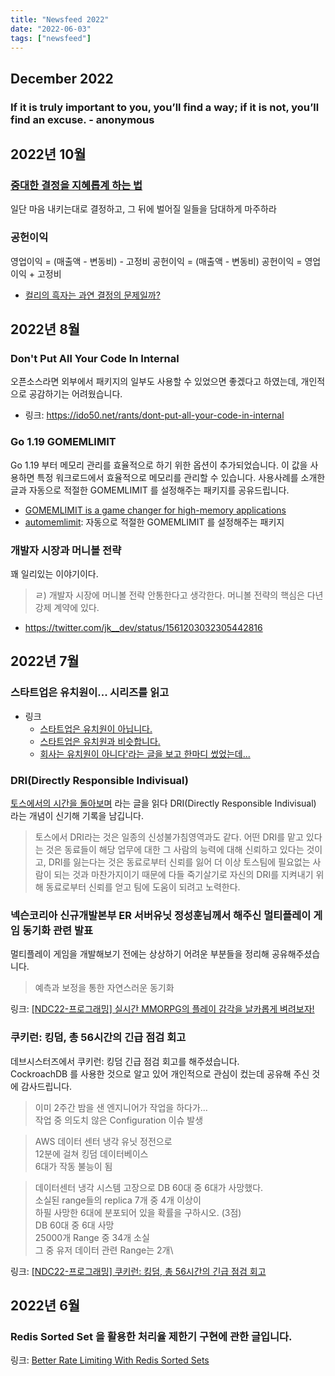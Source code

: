 ```yaml
---
title: "Newsfeed 2022"
date: "2022-06-03"
tags: ["newsfeed"]
---
```


## December 2022

### If it is truly important to you, you’ll find a way; if it is not, you’ll find an excuse. - anonymous

## 2022년 10월

### [중대한 결정을 지혜롭계 하는 법](https://twitter.com/sight_archive/status/1579715123060822017?s=20&t=slCC7kyDRAlMeoeS7n0tww)

일단 마음 내키는대로 결정하고, 그 뒤에 벌어질 일들을 담대하게 마주하라

### 공헌이익

영업이익 = (매출액 - 변동비) - 고정비
공헌이익 = (매출액 - 변동비)
공헌이익 = 영업이익 + 고정비

- [컬리의 흑자는 과연 결정의 문제일까?](https://yozm.wishket.com/magazine/detail/1672/)

## 2022년 8월

### Don't Put All Your Code In Internal

오픈소스라면 외부에서 패키지의 일부도 사용할 수 있었으면 좋겠다고 하였는데,
개인적으로 공감하기는 어려웠습니다.

- 링크: https://ido50.net/rants/dont-put-all-your-code-in-internal

### Go 1.19 GOMEMLIMIT

Go 1.19 부터 메모리 관리를 효율적으로 하기 위한 옵션이 추가되었습니다.
이 값을 사용하면 특정 워크로드에서 효율적으로 메모리를 관리할 수 있습니다.
사용사례를 소개한 글과 자동으로 적절한 GOMEMLIMIT 를 설정해주는 패키지를 공유드립니다.

- [GOMEMLIMIT is a game changer for high-memory applications](https://weaviate.io/blog/2022/08/GOMEMLIMIT-a-Game-Changer-for-High-Memory-Applications.html)
- [automemlimit](https://github.com/KimMachineGun/automemlimit): 자동으로 적절한 GOMEMLIMIT 를 설정해주는 패키지

### 개발자 시장과 머니볼 전략

꽤 일리있는 이야기이다.

> ㄹ) 개발자 시장에 머니볼 전략 안통한다고 생각한다. 머니볼 전략의 핵심은 다년 강제 계약에 있다.

- https://twitter.com/jk__dev/status/1561203032305442816

## 2022년 7월

### 스타트업은 유치원이... 시리즈를 읽고

- 링크
	- [스타트업은 유치원이 아닙니다.](https://medium.com/@kurtlee/%EC%8A%A4%ED%83%80%ED%8A%B8%EC%97%85%EC%9D%80-%EC%9C%A0%EC%B9%98%EC%9B%90%EC%9D%B4-%EC%95%84%EB%8B%99%EB%8B%88%EB%8B%A4-7fad4b48e87f)
	- [스타트업은 유치원과 비슷합니다.](https://velog.io/@zetlos/%EC%8A%A4%ED%83%80%ED%8A%B8%EC%97%85%EC%9D%80-%EC%9C%A0%EC%B9%98%EC%9B%90%EC%9E%85%EB%8B%88%EB%8B%A4)
	- [회사는 유치원이 아니다'라는 글을 보고 한마디 썼었는데...](https://www.facebook.com/cjunekim/posts/pfbid021jtvbMgi3e6wdYVUtAqVerWWAWoeFZdXT1mkUc5YwYAaVoKaFjwEGYTVBHzUzjQEl)

### DRI(Directly Responsible Indivisual)

[토스에서의 시간을 돌아보며](https://evan-moon.github.io/2022/05/07/toss-retrospective/) 라는 글을 읽다 DRI(Directly Responsible Indivisual) 라는 개념이 신기해 기록을 남깁니다.

> 토스에서 DRI라는 것은 일종의 신성불가침영역과도 같다. 어떤 DRI를 맡고 있다는 것은 동료들이 해당 업무에 대한 그 사람의 능력에 대해 신뢰하고 있다는 것이고, DRI를 잃는다는 것은 동료로부터 신뢰를 잃어 더 이상 토스팀에 필요없는 사람이 되는 것과 마찬가지이기 때문에 다들 죽기살기로 자신의 DRI를 지켜내기 위해 동료로부터 신뢰를 얻고 팀에 도움이 되려고 노력한다.

### 넥슨코리아 신규개발본부 ER 서버유닛 정성훈님께서 해주신 멀티플레이 게임 동기화 관련 발표

멀티플레이 게임을 개발해보기 전에는 상상하기 어려운 부분들을 정리해 공유해주셨습니다.

> 예측과 보정을 통한 자연스러운 동기화

링크: [[NDC22-프로그래밍] 실시간 MMORPG의 플레이 감각을 날카롭게 벼려보자!](https://youtu.be/HSRo7TAV4T4)

### 쿠키런: 킹덤, 총 56시간의 긴급 점검 회고

데브시스터즈에서 쿠키런: 킹덤 긴급 점검 회고를 해주셨습니다.\
CockroachDB 를 사용한 것으로 알고 있어 개인적으로 관심이 컸는데 공유해 주신 것에 감사드립니다.

> 이미 2주간 밤을 샌 엔지니어가 작업을 하다가...\
> 작업 중 의도치 않은 Configuration 이슈 발생

> AWS 데이터 센터 냉각 유닛 정전으로\
> 12분에 걸쳐 킹덤 데이터베이스\
> 6대가 작동 불능이 됨

> 데이터센터 냉각 시스템 고장으로 DB 60대 중 6대가 사망했다.\
> 소실된 range들의 replica 7개 중 4개 이상이\
> 하필 사망한 6대에 분포되어 있을 확률을 구하시오. (3점)
> \
> DB 60대 중 6대 사망\
> 25000개 Range 중 34개 소실\
> 그 중 유저 데이터 관련 Range는 2개\

링크: [[NDC22-프로그래밍] 쿠키런: 킹덤, 총 56시간의 긴급 점검 회고](https://youtu.be/AZbCZ2KOcwU)

## 2022년 6월

### Redis Sorted Set 을 활용한 처리율 제한기 구현에 관한 글입니다.

링크: [Better Rate Limiting With Redis Sorted Sets](https://engineering.classdojo.com/blog/2015/02/06/rolling-rate-limiter/)
